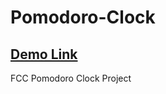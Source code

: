 # Pomodoro-Clock
## [Demo Link](https://smithbrandon.github.io/Pomodoro-Clock/)

FCC Pomodoro Clock Project
